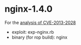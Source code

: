 nginx-1.4.0
===========

For the [analysis of CVE-2013-2028](http://vnsecurity.net/2013/05/cve-2013-2028)

- exploit: exp-nginx.rb
- binary (for rop build): nginx
